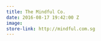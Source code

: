 ```yaml
---
title: The Mindful Co.
date: 2016-08-17 19:42:00 Z
image: 
store-link: http://mindful.com.sg
---
```


